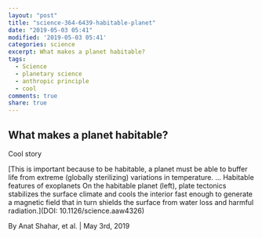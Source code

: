 ```yaml
---
layout: "post"
title: "science-364-6439-habitable-planet"
date: "2019-05-03 05:41"
modified: '2019-05-03 05:41'
categories: science
excerpt: What makes a planet habitable?
tags:
  - Science
  - planetary science
  - anthropic principle
  - cool
comments: true
share: true
---
```


## What makes a planet habitable?

Cool story 

[This is important because to be habitable, a planet must be able to buffer life from extreme (globally sterilizing) variations in temperature. ... Habitable features of exoplanets On the habitable planet (left), plate tectonics stabilizes the surface climate and cools the interior fast enough to generate a magnetic field that in turn shields the surface from water loss and harmful radiation.](DOI: 10.1126/science.aaw4326)

By Anat Shahar, et al. | May 3rd, 2019
